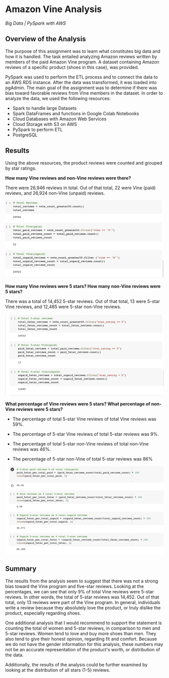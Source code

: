 # Amazon Vine Analysis
*Big Data | PySpark with AWS*


## Overview of the Analysis

The purpose of this assignment was to learn what constitutes big data and how it is handled. The task entailed analyzing Amazon reviews written by members of the paid Amazon Vine program. A dataset containing Amazon reviews of a specific product (shoes in this case), was provided. 

PySpark was used to perform the ETL process and to connect the data to an AWS RDS instance. After the data was transformed, it was loaded into pgAdmin. The main goal of the assignment was to determine if there was bias toward favorable reviews from Vine members in the dataset. In order to analyze the data, we used the following resources: 

- Spark to handle large Datasets
- Spark DataFrames and functions in Google Colab Notebooks
- Cloud Databases with Amazon Web Services
- Cloud Storage with S3 on AWS
- PySpark to perform ETL
- PostgreSQL


## Results

Using the above resources, the product reviews were counted and grouped by star ratings.

**How many Vine reviews and non-Vine reviews were there?**

There were 26,946 reviews in total. Out of that total, 22 were Vine (paid) reviews, and 26,924 non-Vine (unpaid) reviews. 

![vine_pu.PNG](PNGs/vine_pu.png)


**How many Vine reviews were 5 stars? How many non-Vine reviews were 5 stars?**

There was a total of 14,452 5-star reviews. Out of that total, 13 were 5-star Vine reviews, and 12,485 were 5-star non-Vine reviews.

![5-star.png](PNGs/5-star.PNG)


**What percentage of Vine reviews were 5 stars? What percentage of non-Vine reviews were 5 stars?**

- The percentage of total 5-star Vine reviews of total Vine reviews was 59%. 
- The percentage of 5-star Vine reviews of total 5-star reviews was 9%. 

- The percentage of total 5-star non-Vine reviews of total non-Vine reviews was 46%. 
- The percentage of 5-star non-Vine of total 5-star reviews was 86%


![perc.png](PNGs/perc.PNG)


## Summary

The results from the analysis seem to suggest that there was not a strong bias toward the Vine program and five-star reviews. Looking at the percentages, we can see that only 9% of total Vine reviews were 5-star reviews. In other words, the total of 5-star reviews was 14,452. Out of that total, only 13 reviews were part of the Vine program. In general, individuals write a review because they absolutely love the product, or truly dislike the product, especially regarding shoes. 

One additional analysis that I would recommend to support the statement is counting the total of women and 5-star reviews, in comparison to men and 5-star reviews. Women tend to love and buy more shoes than men. They also tend to give their honest opinion, regarding fit and comfort. Because we do not have the gender information for this analysis, these numbers may not be an accurate representation of the product's worth, or distribution of the data.

Additionally, the results of the analysis could be further  examined by looking at the distribution of all stars (1-5) reviews.
